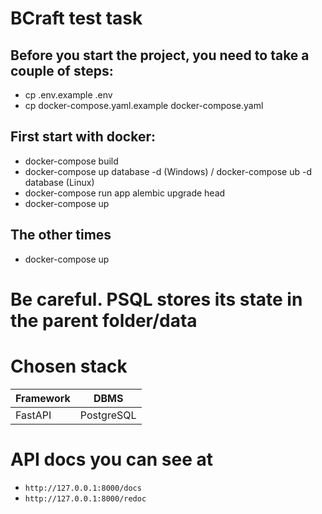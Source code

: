 # BCraft test task

## Before you start the project, you need to take a couple of steps:
- cp .env.example .env
- cp docker-compose.yaml.example docker-compose.yaml

## First start with docker:
- docker-compose build
- docker-compose up database -d (Windows) / docker-compose ub -d database (Linux)
- docker-compose run app alembic upgrade head
- docker-compose up

## The other times
- docker-compose up

# Be careful. PSQL stores its state in the parent folder/data

# Chosen stack

| Framework | DBMS |
| ------------ | ------------ |
| FastAPI | PostgreSQL |

# API docs you can see at
- `http://127.0.0.1:8000/docs`
- `http://127.0.0.1:8000/redoc`